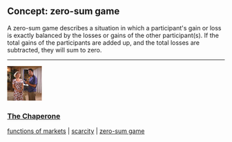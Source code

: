 ## Concept: zero-sum game

A zero-sum game describes a situation in which a participant's gain or loss is exactly balanced by the losses or gains of the other participant(s). If the total gains of the participants are added up, and the total losses are subtracted, they will sum to zero. 

<hr>
<div class="clip-listing">
<img src="media/icons/chaperone.jpg" alt="The Chaperone icon">

### [The Chaperone](../clip/55/)

[functions of markets](/concept/functions-of-markets/) | [scarcity](/concept/scarcity/) | [zero-sum game](/concept/zero-sum-game/)
</div>


